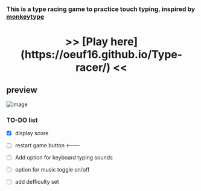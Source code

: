 ### This is a type racing game to practice touch typing, inspired by [monkeytype](https://monkeytype.com)

  <h1 style="text-align: center;">
 >> [Play here](https://oeuf16.github.io/Type-racer/) <<
</h1>

## preview

![image](https://user-images.githubusercontent.com/93136950/181827230-db112453-5b2c-4c23-acbf-7aa404b47c54.png)

### TO-DO list
- [x] display score
- [ ] restart game button <---
- [ ] Add option for keyboard typing sounds 
- [ ] option for music toggle on/off 
- [ ] add defficulty set 


